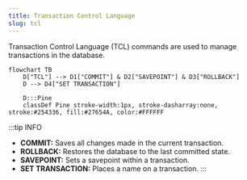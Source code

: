 ```yaml
---
title: Transaction Control Language
slug: tcl
---
```


Transaction Control Language (TCL) commands are used to manage transactions in the database.

```mermaid
flowchart TB
    D["TCL"] --> D1["COMMIT"] & D2["SAVEPOINT"] & D3["ROLLBACK"]
    D --> D4["SET TRANSACTION"]

    D:::Pine
    classDef Pine stroke-width:1px, stroke-dasharray:none, stroke:#254336, fill:#27654A, color:#FFFFFF
```

:::tip INFO

- **COMMIT:** Saves all changes made in the current transaction.
- **ROLLBACK:** Restores the database to the last committed state.
- **SAVEPOINT:** Sets a savepoint within a transaction.
- **SET TRANSACTION:** Places a name on a transaction.
  :::
